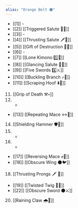 ```yaml
---
alias: "Orange Belt 🟠"
---
```


- [[1]] -
- [[2]] [[Triggered Salute 🔫🫡]]
- [[3]] -
- [[4]] [[Thrusting Salute 🗡️🫡]]
- [[5]] [[Gift of Destruction 🎁💥]]
- [[6]] -
- [[7]] [[Lone Kimono 1️⃣👘]]
- [[8]] [[Glancing Salute 👀🫡]]
- [[9]] [[Five Swords 5️⃣⚔️]]
- [[10]] [[Buckling Branch ⤴️🌳]]
- [[11]] [[Scraping Hoof ⬇️🐎]]
11. [[Grip of Death ⚒️💀]]
12. -
- [[13]] [[Repeating Mace ↔️👊]]
14. [[Shielding Hammer 🛡️🔨]]
15. -
16. -
- [[17]] [[Reversing Mace ✊🔄]]
- [[18]] [[Obscure Wing 🌑🐦]]
18. [[Thrusting Prongs 🗡️ 🍴]]
- [[19]] [[Twisted Twig 🔀🌿]]
- [[22]] [[Obscure Sword 🌑⚔️]]
20. [[Raining Claw 🌧️🐯]]
